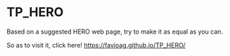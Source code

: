 # TP_HERO

Based on a suggested HERO web page, try to make it as equal as you can.

So as to visit it, click here! https://favioag.github.io/TP_HERO/
